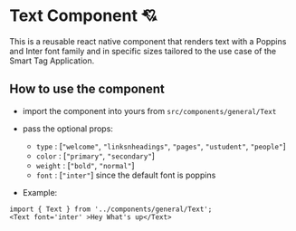 # Text Component :cupid:
This is a reusable react native component that renders text with a Poppins and Inter font family and in specific sizes tailored to the use case of the Smart Tag Application.

## How to use the component

- import the component into yours from `src/components/general/Text`

- pass the optional props: 
    - `type` : [`"welcome"`, `"linksnheadings"`, `"pages"`, `"ustudent"`, `"people"`]
    - `color` : [`"primary"`, `"secondary"`]
    - `weight` : [`"bold"`, `"normal"`]
    - `font` : [`"inter"`] since the default font is poppins

- Example: 

```tsx
import { Text } from '../components/general/Text';
<Text font='inter' >Hey What's up</Text>
```
